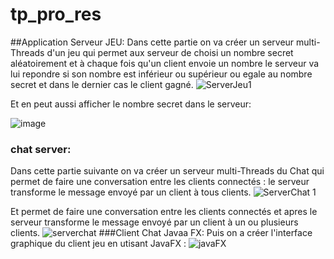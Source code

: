 # tp_pro_res
##Application Serveur JEU:
 Dans cette partie  on va créer un serveur multi-Threads d'un jeu qui permet aux serveur de  choisi un nombre secret aléatoirement et à chaque fois qu'un client envoie un nombre le serveur va lui repondre si son nombre est inférieur ou supérieur ou  egale  au nombre secret et dans le dernier cas  le client  gagné.
 ![ServerJeu1](https://user-images.githubusercontent.com/102295113/160002354-c079bc9b-aaaa-4ae9-a1c1-b432f5083c89.png)

Et en peut aussi afficher le nombre secret dans le serveur:

 ![image](https://user-images.githubusercontent.com/102295113/160001828-a92bff17-f8e6-445c-8bcb-ff7b3c476bed.png)


### chat server:
Dans cette partie suivante on va créer un serveur multi-Threads du Chat qui permet de faire une conversation entre les clients connectés : le serveur transforme le message envoyé par un client  à tous clients.
![ServerChat 1](https://user-images.githubusercontent.com/102295113/160002565-bfeaf4cd-e351-4bae-8956-9a65581a9f59.png)

  
Et permet de faire une conversation entre les clients connectés et apres le serveur transforme le message envoyé par un client  à un ou plusieurs clients.
![serverchat](https://user-images.githubusercontent.com/102295113/160002590-5a1c624e-f4a7-44dd-9b8f-8a20b49da3b6.png)
###Client Chat Javaa FX:
Puis on a créer l'interface graphique du client jeu en utisant JavaFX :
![javaFX](https://user-images.githubusercontent.com/102295113/160007253-4c157897-65dd-4917-be8f-ab5041b37c32.jpeg)

  
